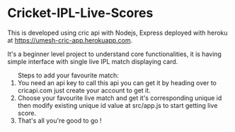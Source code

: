 # Cricket-IPL-Live-Scores

This is developed using cric api with Nodejs, Express deployed with heroku at https://umesh-cric-app.herokuapp.com.

It's a beginner level project to understand core functionalities, it is having simple interface with single live IPL match displaying card.
<ol>
	Steps to add your favourite match:
	<li>You need an api key to call this api you can get it by heading over to cricapi.com just create your account to get it.</li>
	<li>Choose your favourite live match and get it's corresponding unique id then modify existing unique id value at src/app.js to start getting live score.</li>
	<li>That's all you're good to go !</li>
</ol>



